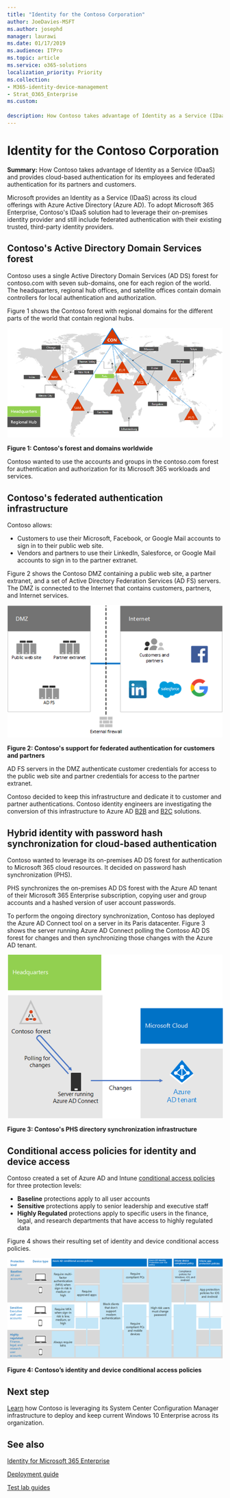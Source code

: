 ```yaml
---
title: "Identity for the Contoso Corporation"
author: JoeDavies-MSFT
ms.author: josephd
manager: laurawi
ms.date: 01/17/2019
ms.audience: ITPro
ms.topic: article
ms.service: o365-solutions
localization_priority: Priority
ms.collection: 
- M365-identity-device-management
- Strat_O365_Enterprise
ms.custom:

description: How Contoso takes advantage of Identity as a Service (IDaaS) and provides cloud-based authentication for its employees and federated authentication for its partners and customers.
---
```


# Identity for the Contoso Corporation

**Summary:** How Contoso takes advantage of Identity as a Service (IDaaS) and provides cloud-based authentication for its employees and federated authentication for its partners and customers.

Microsoft provides an Identity as a Service (IDaaS) across its cloud offerings with Azure Active Directory (Azure AD). To adopt Microsoft 365 Enterprise, Contoso's IDaaS solution had to leverage their on-premises identity provider and still include federated authentication with their existing trusted, third-party identity providers.

## Contoso's Active Directory Domain Services forest

Contoso uses a single Active Directory Domain Services (AD DS) forest for contoso.com with seven sub-domains, one for each region of the world. The headquarters, regional hub offices, and satellite offices contain domain controllers for local authentication and authorization.

Figure 1 shows the Contoso forest with regional domains for the different parts of the world that contain regional hubs.

![](./media/contoso-identity/contoso-identity-fig1.png)
 
**Figure 1: Contoso's forest and domains worldwide**

Contoso wanted to use the accounts and groups in the contoso.com forest for authentication and authorization for its Microsoft 365 workloads and services.

## Contoso's federated authentication infrastructure

Contoso allows:

- Customers to use their Microsoft, Facebook, or Google Mail accounts to sign in to their public web site.
- Vendors and partners to use their LinkedIn, Salesforce, or Google Mail accounts to sign in to the partner extranet.

Figure 2 shows the Contoso DMZ containing a public web site, a partner extranet, and a set of Active Directory Federation Services (AD FS) servers. The DMZ is connected to the Internet that contains customers, partners, and Internet services.

![](./media/contoso-identity/contoso-identity-fig2.png)

**Figure 2: Contoso's support for federated authentication for customers and partners**
 
AD FS servers in the DMZ authenticate customer credentials for access to the public web site and partner credentials for access to the partner extranet.

Contoso decided to keep this infrastructure and dedicate it to customer and partner authentications. Contoso identity engineers are investigating the conversion of this infrastructure to Azure AD [B2B](https://docs.microsoft.com/azure/active-directory/b2b/hybrid-organizations) and [B2C](https://docs.microsoft.com/azure/active-directory-b2c/solution-articles) solutions.

## Hybrid identity with password hash synchronization for cloud-based authentication

Contoso wanted to leverage its on-premises AD DS forest for authentication to Microsoft 365 cloud resources. It decided on password hash synchronization (PHS).

PHS synchronizes the on-premises AD DS forest with the Azure AD tenant of their Microsoft 365 Enterprise subscription, copying user and group accounts and a hashed version of user account passwords. 

To perform the ongoing directory synchronization, Contoso has deployed the Azure AD Connect tool on a server in its Paris datacenter. Figure 3 shows the server running Azure AD Connect polling the Contoso AD DS forest for changes and then synchronizing those changes with the Azure AD tenant.

![](./media/contoso-identity/contoso-identity-fig4.png)
 
**Figure 3: Contoso's PHS directory synchronization infrastructure**


## Conditional access policies for identity and device access

Contoso created a set of Azure AD and Intune [conditional access policies](identity-access-policies.md) for three protection levels:

- **Baseline** protections apply to all user accounts
- **Sensitive** protections apply to senior leadership and executive staff
- **Highly Regulated** protections apply to specific users in the finance, legal, and research departments that have access to highly regulated data

Figure 4 shows their resulting set of identity and device conditional access policies.

![](./media/contoso-identity/contoso-identity-fig5.png)
 
**Figure 4: Contoso’s identity and device conditional access policies**

## Next step

[Learn](contoso-win10.md) how Contoso is leveraging its System Center Configuration Manager infrastructure to deploy and keep current Windows 10 Enterprise across its organization.

## See also

[Identity for Microsoft 365 Enterprise](identity-infrastructure.md)

[Deployment guide](deploy-microsoft-365-enterprise.md)

[Test lab guides](m365-enterprise-test-lab-guides.md)
